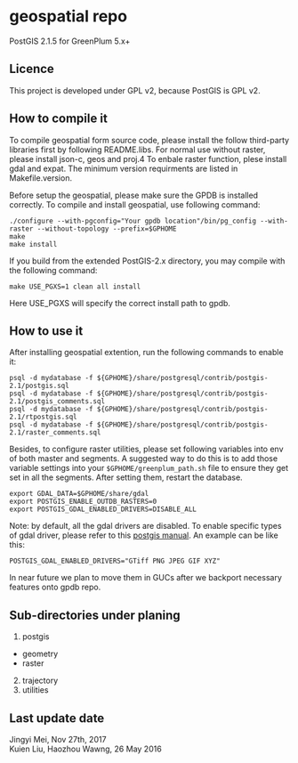 # geospatial repo
PostGIS 2.1.5 for GreenPlum 5.x+

## Licence
This project is developed under GPL v2, because PostGIS is GPL v2.

## How to compile it
To compile geospatial form source code, please install the follow third-party
libraries first by following README.libs.
For normal use without raster, please install json-c, geos and proj.4
To enbale raster function, plese install gdal and expat. The minimum version
requirments are listed in Makefile.version.

Before setup the geospatial, please make sure the GPDB is installed correctly.
To compile and install geospatial, use following command:

```
./configure --with-pgconfig="Your gpdb location"/bin/pg_config --with-raster --without-topology --prefix=$GPHOME
make
make install	
```

If you build from
the extended PostGIS-2.x directory, you may compile with the following command:

```
make USE_PGXS=1 clean all install
```

Here USE_PGXS will specify the correct install path to gpdb.

## How to use it
After installing geospatial extention, run the following commands to enable it:

```
psql -d mydatabase -f ${GPHOME}/share/postgresql/contrib/postgis-2.1/postgis.sql
psql -d mydatabase -f ${GPHOME}/share/postgresql/contrib/postgis-2.1/postgis_comments.sql
psql -d mydatabase -f ${GPHOME}/share/postgresql/contrib/postgis-2.1/rtpostgis.sql
psql -d mydatabase -f ${GPHOME}/share/postgresql/contrib/postgis-2.1/raster_comments.sql
```

Besides, to configure raster utilities, please set following variables into env of both master and segments. A suggested way to do this is to add those variable settings into your `$GPHOME/greenplum_path.sh` file to ensure they get set in all the segments. After setting them, restart the database.

```
export GDAL_DATA=$GPHOME/share/gdal
export POSTGIS_ENABLE_OUTDB_RASTERS=0
export POSTGIS_GDAL_ENABLED_DRIVERS=DISABLE_ALL
```

Note: by default, all the gdal drivers are disabled. To enable specific types of gdal driver, please refer to this [postgis manual](http://postgis.net/docs/manual-2.1/postgis_installation.html#install_short_version). An example can be like this:

```
POSTGIS_GDAL_ENABLED_DRIVERS="GTiff PNG JPEG GIF XYZ"
```

In near future we plan to move them in GUCs after we backport necessary features onto gpdb repo.

## Sub-directories under planing
1. postgis
  * geometry
  * raster
2. trajectory
3. utilities

## Last update date
Jingyi Mei, Nov 27th, 2017	
Kuien Liu, Haozhou Wawng, 26 May 2016
